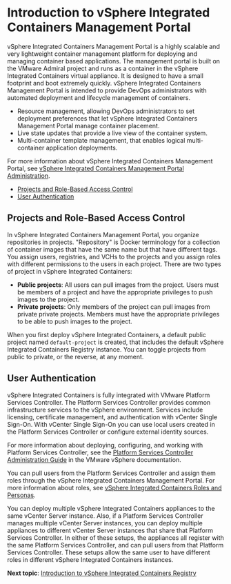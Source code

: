 # Introduction to vSphere Integrated Containers Management Portal

vSphere Integrated Containers Management Portal is a highly scalable and very lightweight container management platform for deploying and managing container based applications. The management portal is built on the VMware Admiral project and runs as a container in the vSphere Integrated Containers virtual appliance. It is designed to have a small footprint and boot extremely quickly. vSphere Integrated Containers Management Portal is intended to provide DevOps administrators with automated deployment and lifecycle management of containers.

- Resource management, allowing DevOps administrators to set deployment preferences that let vSphere Integrated Containers Management Portal manage container placement.
- Live state updates that provide a live view of the container system.
- Multi-container template management, that enables logical multi-container application deployments.

For more information about vSphere Integrated Containers Management Portal, see [vSphere Integrated Containers Management Portal Administration](../vic_cloud_admin/).

- [Projects and Role-Based Access Control](#projects)
- [User Authentication](#authentication)

## Projects and Role-Based Access Control <a id="projects"></a>

In vSphere Integrated Containers Management Portal, you organize repositories in projects. "Repository" is Docker terminology for a collection of container images that have the same name but that have different tags. You assign users, registries, and VCHs to the projects and you assign roles with different permissions to the users in each project. There are two types of project in vSphere Integrated Containers:  

  - **Public projects**: All users can pull images from the project. Users must be members of a project and have the appropriate privileges to push images to the project.
  - **Private projects**: Only members of the project can pull images from private private projects. Members must have the appropriate privileges to be able to push images to the project.

When you first deploy vSphere Integrated Containers, a default public project named `default-project` is created, that includes the default vSphere Integrated Containers Registry instance. You can toggle projects from public to private, or the reverse, at any moment.


## User Authentication <a id="authentication"></a>

vSphere Integrated Containers is fully integrated with VMware Platform Services Controller. The Platform Services Controller provides common infrastructure services to the vSphere environment. Services include licensing, certificate management, and authentication with vCenter Single Sign-On. With vCenter Single Sign-On you can use local users created in the Platform Services Controller or configure external identity sources. 

For more information about deploying, configuring, and working with Platform Services Controller, see the [Platform Services Controller Administration Guide](https://docs.vmware.com/en/VMware-vSphere/6.7/com.vmware.psc.doc/GUID-9451A5B4-5747-42C1-8A82-83AFCC1F2861.html) in the VMware vSphere documentation.

You can pull users from the Platform Services Controller and assign them roles through the vSphere Integrated Containers Management Portal. For more information about roles, see [vSphere Integrated Containers Roles and Personas](roles_and_personas.md).

You can deploy multiple vSphere Integrated Containers appliances to the same vCenter Server instance. Also, if a Platform Services Controller manages multiple vCenter Server instances, you can deploy multiple appliances to different vCenter Server instances that share that Platform Services Controller. In either of these setups, the appliances all register with the same Platform Services Controller, and can pull users from that Platform Services Controller. These setups allow the same user to have different roles in different vSphere Integrated Containers instances.

**Next topic**: [Introduction to vSphere Integrated Containers Registry](intro_to_vic_registry.md)